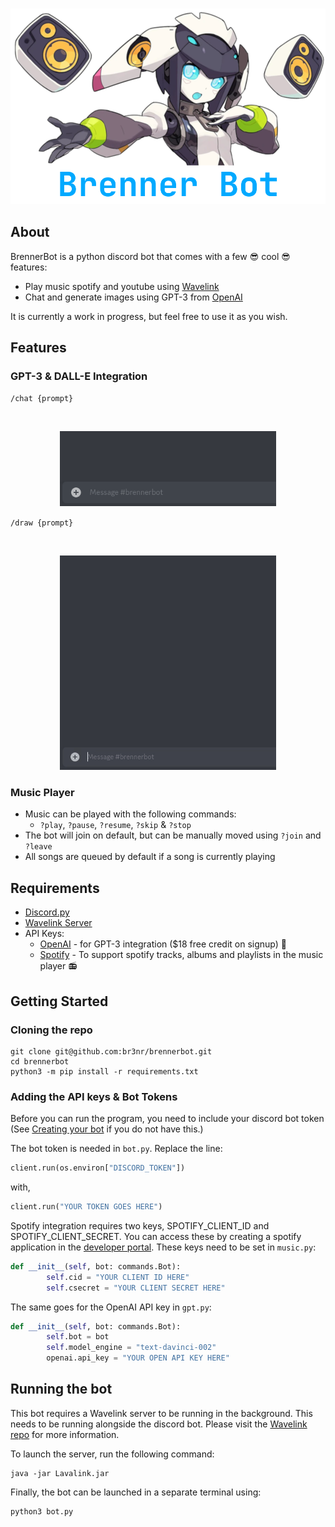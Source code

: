 <div align="center">
	<br />
	<p>
		<a><img src="assets/banner.png" width="546" alt="Brenner Bot <3" /></a>
	</p>
</div>

## About
BrennerBot is a python discord bot that comes with a few 😎 cool 😎 features:
- Play music spotify and youtube using [Wavelink](https://github.com/PythonistaGuild/Wavelink)
- Chat and generate images using GPT-3 from [OpenAI](https://openai.com/api/)

It is currently a work in progress, but feel free to use it as you wish.

## Features
### GPT-3 & DALL-E Integration
`/chat {prompt}`
<div align="center">
	<br />
	<p>
		<a><img src="assets/chat.gif" width="346" alt="Brenner Bot <3" /></a>
	</p>
</div>

`/draw {prompt}`
<div align="center">
	<br />
	<p>
		<a><img src="assets/dalle.gif" width="346" alt="Brenner Bot <3" /></a>
	</p>
</div>


### Music Player
- Music can be played with the following commands:
  - `?play`, `?pause`, `?resume`, `?skip` & `?stop`
- The bot will join on default, but can be manually moved using `?join` and `?leave`
- All songs are queued by default if a song is currently playing



## Requirements
- [Discord.py](https://github.com/Rapptz/discord.py)
- [Wavelink Server](https://github.com/PythonistaGuild/Wavelink)
- API Keys:
   - [OpenAI](https://openai.com/api/) - for GPT-3 integration ($18 free credit on signup) 🤖
   - [Spotify](https://developer.spotify.com/documentation/web-api/) - To support spotify tracks, albums and playlists in the music player 📻

## Getting Started 

### Cloning the repo
```
git clone git@github.com:br3nr/brennerbot.git
cd brennerbot
python3 -m pip install -r requirements.txt
```

### Adding the API keys & Bot Tokens
Before you can run the program, you need to include your discord bot token (See [Creating your bot](https://discordjs.guide/preparations/setting-up-a-bot-application.html#creating-your-bot) if you do not have this.) 

The bot token is needed in `bot.py`. Replace the line:

```py
client.run(os.environ["DISCORD_TOKEN"])
``` 

with,
```py
client.run("YOUR TOKEN GOES HERE")
```

Spotify integration requires two keys, SPOTIFY_CLIENT_ID and SPOTIFY_CLIENT_SECRET. You can access these by creating a spotify application in the [developer portal](https://developer.spotify.com/dashboard/). These keys need to be set in `music.py`: 

```py
def __init__(self, bot: commands.Bot):
        self.cid = "YOUR CLIENT ID HERE"
        self.csecret = "YOUR CLIENT SECRET HERE"
```

The same goes for the OpenAI API key in `gpt.py`:

```py
def __init__(self, bot: commands.Bot):
        self.bot = bot
        self.model_engine = "text-davinci-002"
        openai.api_key = "YOUR OPEN API KEY HERE"
```

## Running the bot
This bot requires a Wavelink server to be running in the background. This needs to be running alongside the discord bot. Please visit the [Wavelink repo](https://github.com/PythonistaGuild/Wavelink) for more information. 

To launch the server, run the following command:
```
java -jar Lavalink.jar
```

Finally, the bot can be launched in a separate terminal using:
```
python3 bot.py
```